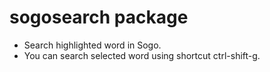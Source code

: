 # sogosearch package

* Search highlighted word in Sogo.
* You can search selected word using shortcut ctrl-shift-g.
